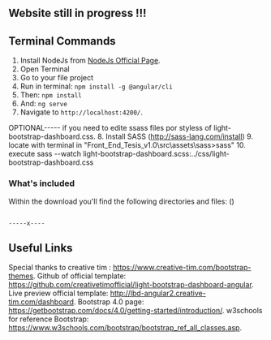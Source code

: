 ## Website still in progress !!!
## Terminal Commands

1. Install NodeJs from [NodeJs Official Page](https://nodejs.org/en).
2. Open Terminal
3. Go to your file project
4. Run in terminal: ```npm install -g @angular/cli```
5. Then: ```npm install```
6. And: ```ng serve```
7. Navigate to `http://localhost:4200/`.

OPTIONAL----- if you need to edite ssass files por styless of light-bootstrap-dashboard.css.
8. Install SASS (http://sass-lang.com/install)
9. locate with terminal in "Front_End_Tesis_v1.0\src\assets\sass>sass"
10. execute sass --watch light-bootstrap-dashboard.scss:../css/light-bootstrap-dashboard.css

### What's included

Within the download you'll find the following directories and files: ()
```

-----x----

```
## Useful Links

Special thanks to creative tim : <https://www.creative-tim.com/bootstrap-themes>.
Github of official template: <https://github.com/creativetimofficial/light-bootstrap-dashboard-angular>.
Live preview official template: <http://lbd-angular2.creative-tim.com/dashboard>.
Bootstrap 4.0 page: <https://getbootstrap.com/docs/4.0/getting-started/introduction/>.
w3schools for reference Bootstrap: <https://www.w3schools.com/bootstrap/bootstrap_ref_all_classes.asp>.


